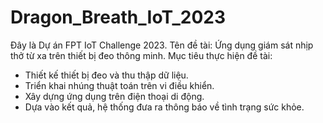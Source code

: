 # Dragon_Breath_IoT_2023
Đây là Dự án FPT IoT Challenge 2023.
Tên đề tài: Ứng dụng giám sát nhịp thở từ xa trên thiết bị đeo thông minh.
Mục tiêu thực hiện đề tài:
- Thiết kế thiết bị đeo và thu thập dữ liệu.
- Triển khai nhúng thuật toán trên vi điều khiển.
- Xây dựng ứng dụng trên điện thoại di động.
- Dựa vào kết quả, hệ thống đưa ra thông báo về tình trạng sức khỏe.
